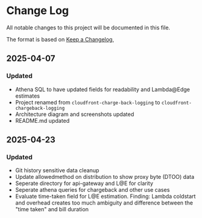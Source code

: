 # Change Log

All notable changes to this project will be documented in this file.

The format is based on [Keep a Changelog](https://keepachangelog.com/en/1.0.0/),


##  2025-04-07
 
### Updated
- Athena SQL to have updated fields for readability and Lambda@Edge estimates
- Project renamed from `cloudfront-charge-back-logging` to `cloudfront-chargeback-logging`
- Architecture diagram and screenshots updated
- README.md updated

##  2025-04-23
 
### Updated
- Git history sensitive data cleanup
- Update allowedmethod on distribution to show proxy byte (DTOO) data
- Seperate directory for api-gateway and L@E for clarity
- Seperate athena queries for chargeback and other use cases
- Evaluate time-taken field for L@E estimation. Finding: Lambda coldstart and overhead creates too much ambiguity and difference between the "time taken" and bill duration